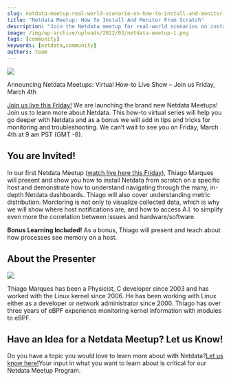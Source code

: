```yaml
---
slug: netdata-meetup-real-world-scenario-on-how-to-install-and-monitor-from-scratch
title: "Netdata Meetup: How To Install And Monitor From Scratch"
description: "Join the Netdata meetup for real-world scenarios on installing and monitoring from scratch, gaining practical insights into infrastructure monitoring."
image: /img/wp-archive/uploads/2022/03/netdata-meetup-1.png
tags: [community]
keywords: [netdata,community]
authors: team
---
```


<!--truncate-->

![](/img/wp-archive/uploads/2022/03/netdata-meetup-1-1200x676.png)

Announcing Netdata Meetups: Virtual How-to Live Show – Join us Friday, March 4th

[Join us live this Friday!](https://youtu.be/lBd0-TFJGAY) We are launching the brand new Netdata Meetups! Join us to learn more about Netdata. This how-to virtual series will help you go deeper with Netdata and as a bonus we will add in tips and tricks for monitoring and troubleshooting. We can’t wait to see you on Friday, March 4th at 9 am PST (GMT -8).

## You are Invited!

In our first Netdata Meetup (<a href="https://youtu.be/lBd0-TFJGAY">watch live here this Friday</a>), Thiago Marques will present and show you how to install Netdata from scratch on a specific host and demonstrate how to understand navigating through the many, in-depth Netdata dashboards. Thiago will also cover understanding metric distribution. Monitoring is not only to visualize collected data, which is why we will show where host notifications are, and how to access A.I. to simplify even more the correlation between issues and hardware/software.

<strong>Bonus Learning Included!</strong> As a bonus, Thiago will present and teach about how processes see memory on a host.

## About the Presenter

![](/img/wp-archive/uploads/2022/03/Thiago-Marques_final-214x300-1.jpeg)

Thiago Marques has been a Physicist, C developer since 2003 and has worked with the Linux kernel since 2006. He has been working with Linux either as a developer or network administrator since 2000. Thiago has over three years of eBPF experience monitoring kernel information with modules to eBPF.

## Have an Idea for a Netdata Meetup? Let us Know!

Do you have a topic you would love to learn more about with Netdata?<a href="https://github.com/netdata/netdata/discussions/12151">Let us know here!</a>Your input in what you want to learn about is critical for our Netdata Meetup Program.